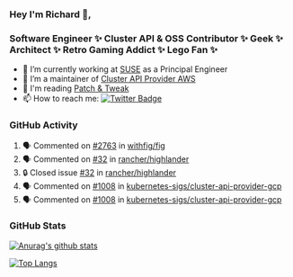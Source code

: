 ### Hey I'm Richard 👋, 

<h3 align="left">Software Engineer ✨ Cluster API & OSS Contributor ✨ Geek ✨ Architect ✨ Retro Gaming Addict ✨ Lego Fan ✨</h3>

- 🔭 I’m currently working at [SUSE](https://www.suse.com/) as a Principal Engineer
- 👯 I’m a maintainer of [Cluster API Provider AWS](https://github.com/kubernetes-sigs/cluster-api-provider-aws)
- 💬 I'm reading [Patch & Tweak](https://bjooks.com/products/patch-tweak-exploring-modular-synthesis)
- 📫 How to reach me: [![Twitter Badge](https://img.shields.io/badge/-@fruit_case-00acee?style=flat&logo=Twitter&logoColor=white)](https://twitter.com/intent/follow?screen_name=fruit_case "Follow on Twitter")

### GitHub Activity 

<!--START_SECTION:activity-->
1. 🗣 Commented on [#2763](https://github.com/withfig/fig/issues/2763#issuecomment-1788750148) in [withfig/fig](https://github.com/withfig/fig)
2. 🗣 Commented on [#32](https://github.com/rancher/highlander/issues/32#issuecomment-1786990642) in [rancher/highlander](https://github.com/rancher/highlander)
3. 🔒 Closed issue [#32](https://github.com/rancher/highlander/issues/32) in [rancher/highlander](https://github.com/rancher/highlander)
4. 🗣 Commented on [#1008](https://github.com/kubernetes-sigs/cluster-api-provider-gcp/pull/1008#issuecomment-1786960210) in [kubernetes-sigs/cluster-api-provider-gcp](https://github.com/kubernetes-sigs/cluster-api-provider-gcp)
5. 🗣 Commented on [#1008](https://github.com/kubernetes-sigs/cluster-api-provider-gcp/pull/1008#issuecomment-1786959730) in [kubernetes-sigs/cluster-api-provider-gcp](https://github.com/kubernetes-sigs/cluster-api-provider-gcp)
<!--END_SECTION:activity-->

### GitHub Stats

[![Anurag's github stats](https://github-readme-stats.vercel.app/api?username=richardcase&count_private=true&show_icons=true)](https://github.com/anuraghazra/github-readme-stats)

[![Top Langs](https://github-readme-stats.vercel.app/api/top-langs/?username=richardcase&hide=html&layout=compact)](https://github.com/anuraghazra/github-readme-stats)
